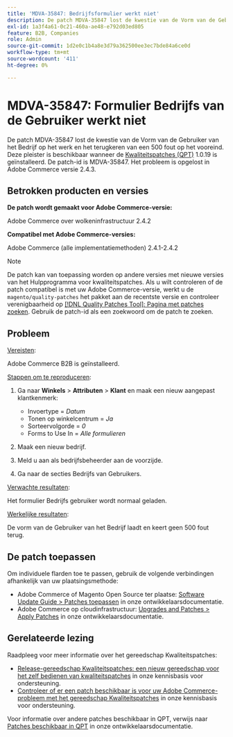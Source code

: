 ```yaml
---
title: 'MDVA-35847: Bedrijfsformulier werkt niet'
description: De patch MDVA-35847 lost de kwestie van de Vorm van de Gebruiker van het Bedrijf op het werk en het terugkeren van een 500 fout op het vooreind. Deze patch is beschikbaar wanneer [Quality Patches Tool (QPT)] (/help/announcements/adobe-commerce-announcements/magento-quality-patches-released-new-tool-to-self-serve-quality-patches.md) 1.0.19 is geïnstalleerd. De patch-id is MDVA-35847. Het probleem is opgelost in Adobe Commerce versie 2.4.3.
exl-id: 1a3f4a61-0c21-460a-ae48-e792d03ed805
feature: B2B, Companies
role: Admin
source-git-commit: 1d2e0c1b4a8e3d79a362500ee3ec7bde84a6ce0d
workflow-type: tm+mt
source-wordcount: '411'
ht-degree: 0%

---
```


# MDVA-35847: Formulier Bedrijfs van de Gebruiker werkt niet

De patch MDVA-35847 lost de kwestie van de Vorm van de Gebruiker van het Bedrijf op het werk en het terugkeren van een 500 fout op het vooreind. Deze pleister is beschikbaar wanneer de [Kwaliteitspatches (QPT)](/help/announcements/adobe-commerce-announcements/magento-quality-patches-released-new-tool-to-self-serve-quality-patches.md) 1.0.19 is geïnstalleerd. De patch-id is MDVA-35847. Het probleem is opgelost in Adobe Commerce versie 2.4.3.

## Betrokken producten en versies

**De patch wordt gemaakt voor Adobe Commerce-versie:**

Adobe Commerce over wolkeninfrastructuur 2.4.2

**Compatibel met Adobe Commerce-versies:**

Adobe Commerce (alle implementatiemethoden) 2.4.1-2.4.2

>[!NOTE]
>
>De patch kan van toepassing worden op andere versies met nieuwe versies van het Hulpprogramma voor kwaliteitspatches. Als u wilt controleren of de patch compatibel is met uw Adobe Commerce-versie, werkt u de `magento/quality-patches` het pakket aan de recentste versie en controleer verenigbaarheid op [[!DNL Quality Patches Tool]: Pagina met patches zoeken](https://devdocs.magento.com/quality-patches/tool.html#patch-grid). Gebruik de patch-id als een zoekwoord om de patch te zoeken.

## Probleem

<u>Vereisten</u>:

Adobe Commerce B2B is geïnstalleerd.

<u>Stappen om te reproduceren</u>:

1. Ga naar **Winkels** > **Attributen** > **Klant** en maak een nieuw aangepast klantkenmerk:

   * Invoertype = *Datum*
   * Tonen op winkelcentrum = *Ja*
   * Sorteervolgorde = *0*
   * Forms to Use In = *Alle formulieren*

1. Maak een nieuw bedrijf.
1. Meld u aan als bedrijfsbeheerder aan de voorzijde.
1. Ga naar de secties Bedrijfs van Gebruikers.

<u>Verwachte resultaten</u>:

Het formulier Bedrijfs gebruiker wordt normaal geladen.

<u>Werkelijke resultaten</u>:

De vorm van de Gebruiker van het Bedrijf laadt en keert geen 500 fout terug.

## De patch toepassen

Om individuele flarden toe te passen, gebruik de volgende verbindingen afhankelijk van uw plaatsingsmethode:

* Adobe Commerce of Magento Open Source ter plaatse: [Software Update Guide > Patches toepassen](https://devdocs.magento.com/guides/v2.4/comp-mgr/patching/mqp.html) in onze ontwikkelaarsdocumentatie.
* Adobe Commerce op cloudinfrastructuur: [Upgrades and Patches > Apply Patches](https://devdocs.magento.com/cloud/project/project-patch.html) in onze ontwikkelaarsdocumentatie.

## Gerelateerde lezing

Raadpleeg voor meer informatie over het gereedschap Kwaliteitspatches:

* [Release-gereedschap Kwaliteitspatches: een nieuw gereedschap voor het zelf bedienen van kwaliteitspatches](/help/announcements/adobe-commerce-announcements/magento-quality-patches-released-new-tool-to-self-serve-quality-patches.md) in onze kennisbasis voor ondersteuning.
* [Controleer of er een patch beschikbaar is voor uw Adobe Commerce-probleem met het gereedschap Kwaliteitspatches](/help/support-tools/patches-available-in-qpt-tool/check-patch-for-magento-issue-with-magento-quality-patches.md) in onze kennisbasis voor ondersteuning.

Voor informatie over andere patches beschikbaar in QPT, verwijs naar [Patches beschikbaar in QPT](https://devdocs.magento.com/quality-patches/tool.html#patch-grid) in onze ontwikkelaarsdocumentatie.
